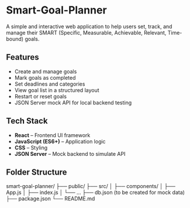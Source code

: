 # Smart-Goal-Planner

A simple and interactive web application to help users set, track, and manage their SMART (Specific, Measurable, Achievable, Relevant, Time-bound) goals.

##  Features

-  Create and manage goals
-  Mark goals as completed
-  Set deadlines and categories
-  View goal list in a structured layout
-  Restart or reset goals
-  JSON Server mock API for local backend testing

##  Tech Stack

- **React** – Frontend UI framework
- **JavaScript (ES6+)** – Application logic
- **CSS** – Styling
- **JSON Server** – Mock backend to simulate API

##  Folder Structure
smart-goal-planner/
├── public/
├── src/
│ ├── components/
│ ├── App.js
│ ├── index.js
│ └── ...
├── db.json (to be created for mock data)
├── package.json
└── README.md

